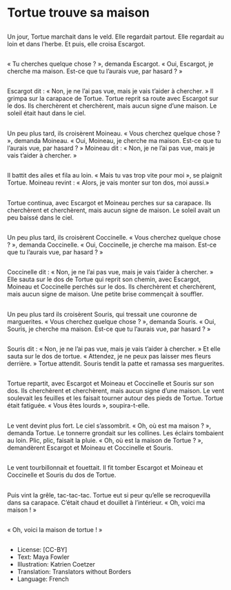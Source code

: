 # Tortue trouve sa maison

##
Un jour, Tortue marchait dans le veld. Elle regardait partout. Elle regardait au loin
et dans l’herbe. Et puis, elle croisa Escargot.

##
« Tu cherches quelque chose ? », demanda Escargot.
« Oui, Escargot, je cherche ma maison. Est-ce que tu
l’aurais vue,
par hasard ? »

##
Escargot dit : « Non, je ne l’ai pas vue, mais je vais t’aider à chercher. » Il grimpa
sur la carapace de Tortue. Tortue reprit sa route avec Escargot sur le dos. Ils
cherchèrent et cherchèrent, mais aucun signe d’une maison. Le soleil était haut
dans le ciel.

##
Un peu plus tard, ils croisèrent
Moineau. « Vous cherchez
quelque chose ? », demanda
Moineau. « Oui, Moineau, je
cherche ma maison. Est-ce que
tu l’aurais vue, par hasard ? »
Moineau dit : « Non, je ne l’ai
pas vue, mais je vais t’aider à
chercher. »

##
Il battit des ailes et fila au loin.
« Mais tu vas trop vite pour moi
», se plaignit Tortue. Moineau
revint : « Alors, je vais monter
sur ton dos, moi aussi.»

##
Tortue continua, avec Escargot
et Moineau perches sur sa
carapace. Ils cherchèrent et
cherchèrent, mais aucun signe
de maison. Le soleil avait un
peu baissé dans le ciel.

##
Un peu plus tard, ils croisèrent Coccinelle. « Vous cherchez quelque chose ? »,
demanda Coccinelle. « Oui, Coccinelle, je cherche ma maison. Est-ce que tu
l’aurais vue, par hasard ? »

##
Coccinelle dit : « Non, je ne l’ai
pas vue, mais je vais t’aider à
chercher. »
Elle sauta sur le dos de Tortue
qui reprit son chemin,
avec Escargot, Moineau et
Coccinelle perchés sur le
dos.
Ils cherchèrent et cherchèrent,
mais aucun signe de
maison. Une petite brise
commençait à souffler.

##
Un peu plus tard ils croisèrent Souris, qui tressait une couronne de marguerites.
« Vous cherchez quelque chose ? », demanda Souris. « Oui, Souris, je cherche ma
maison. Est-ce que tu l’aurais vue, par hasard ? »

##
Souris dit : « Non, je ne l’ai pas
vue, mais je vais t’aider à
chercher. »
Et elle sauta sur le dos de
tortue. « Attendez, je ne peux
pas laisser mes fleurs derrière.
» Tortue attendit. Souris tendit
la patte et ramassa ses
marguerites.

##
Tortue repartit, avec Escargot et
Moineau et
Coccinelle et Souris sur son dos.
Ils cherchèrent et cherchèrent,
mais aucun signe d’une maison.
Le vent soulevait les feuilles et
les faisait tourner autour des
pieds de Tortue.
Tortue était fatiguée. « Vous
êtes lourds », soupira-t-elle.

##
Le vent devint plus fort. Le ciel
s’assombrit.
« Oh, où est ma maison ? »,
demanda Tortue.
Le tonnerre grondait sur les
collines. Les éclairs tombaient
au loin. Plic, plic, faisait la pluie.
« Oh, où est la maison de Tortue
? », demandèrent Escargot et
Moineau et Coccinelle et Souris.

##
Le vent tourbillonnait et fouettait. Il
fit tomber Escargot et Moineau et Coccinelle et Souris du dos de Tortue.

##
Puis vint la grêle, tac-tac-tac. Tortue eut si peur qu’elle se recroquevilla dans sa
carapace. C’était chaud et douillet à l’intérieur.
« Oh, voici ma maison ! »

##
« Oh, voici la maison de tortue !
»

##
* License: [CC-BY]
* Text: Maya Fowler
* Illustration: Katrien Coetzer
* Translation: Translators without Borders
* Language: French

